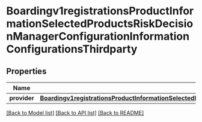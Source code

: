 # Boardingv1registrationsProductInformationSelectedProductsRiskDecisionManagerConfigurationInformationConfigurationsThirdparty

## Properties
Name | Type | Description | Notes
------------ | ------------- | ------------- | -------------
**provider** | [**Boardingv1registrationsProductInformationSelectedProductsRiskDecisionManagerConfigurationInformationConfigurationsThirdpartyProvider**](Boardingv1registrationsProductInformationSelectedProductsRiskDecisionManagerConfigurationInformationConfigurationsThirdpartyProvider.md) |  | [optional] 

[[Back to Model list]](../README.md#documentation-for-models) [[Back to API list]](../README.md#documentation-for-api-endpoints) [[Back to README]](../README.md)



